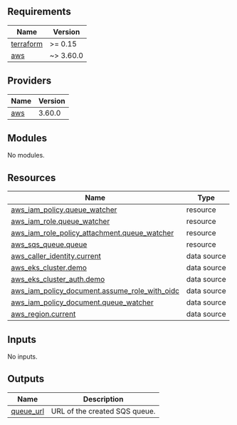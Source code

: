 ## Requirements

| Name | Version |
|------|---------|
| <a name="requirement_terraform"></a> [terraform](#requirement\_terraform) | >= 0.15 |
| <a name="requirement_aws"></a> [aws](#requirement\_aws) | ~> 3.60.0 |

## Providers

| Name | Version |
|------|---------|
| <a name="provider_aws"></a> [aws](#provider\_aws) | 3.60.0 |

## Modules

No modules.

## Resources

| Name | Type |
|------|------|
| [aws_iam_policy.queue_watcher](https://registry.terraform.io/providers/hashicorp/aws/latest/docs/resources/iam_policy) | resource |
| [aws_iam_role.queue_watcher](https://registry.terraform.io/providers/hashicorp/aws/latest/docs/resources/iam_role) | resource |
| [aws_iam_role_policy_attachment.queue_watcher](https://registry.terraform.io/providers/hashicorp/aws/latest/docs/resources/iam_role_policy_attachment) | resource |
| [aws_sqs_queue.queue](https://registry.terraform.io/providers/hashicorp/aws/latest/docs/resources/sqs_queue) | resource |
| [aws_caller_identity.current](https://registry.terraform.io/providers/hashicorp/aws/latest/docs/data-sources/caller_identity) | data source |
| [aws_eks_cluster.demo](https://registry.terraform.io/providers/hashicorp/aws/latest/docs/data-sources/eks_cluster) | data source |
| [aws_eks_cluster_auth.demo](https://registry.terraform.io/providers/hashicorp/aws/latest/docs/data-sources/eks_cluster_auth) | data source |
| [aws_iam_policy_document.assume_role_with_oidc](https://registry.terraform.io/providers/hashicorp/aws/latest/docs/data-sources/iam_policy_document) | data source |
| [aws_iam_policy_document.queue_watcher](https://registry.terraform.io/providers/hashicorp/aws/latest/docs/data-sources/iam_policy_document) | data source |
| [aws_region.current](https://registry.terraform.io/providers/hashicorp/aws/latest/docs/data-sources/region) | data source |

## Inputs

No inputs.

## Outputs

| Name | Description |
|------|-------------|
| <a name="output_queue_url"></a> [queue\_url](#output\_queue\_url) | URL of the created SQS queue. |
